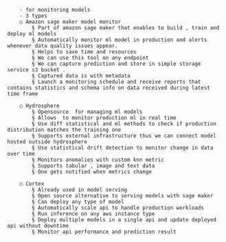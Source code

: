     	- for monitoring models
    	- 3 types
    	○ Amazon sage maker model monitor
    		§ Part of amazon sage maker that enables to build , train and deploy ml models
    		§ Automatically monitor ml model in production and alerts whenever data quality issues appear.
    		§ Helps to save time and resources
    		§ We can use this tool on any endpoint
    		§ We can capture prediction and store in simple storage service s3 bucket .
    		§ Captured data is with metadata
    		§ Launch a monitoring schedule and receive reports that contains statistics and schema info on data received during latest time frame

    	○ Hydrosphere
    		§ Opensource  for managing ml models
    		§ Allows  to monitor production ml in real time
    		§ Use diff statistical and ml methods to check if production distribution matches the training one
    		§ Supports external infrastructure thus we can connect model hosted outside hydrosphere
    		§ Use statistical drift detection to monitor change in data over time
    		§ Monitors anomalies with custom knn metric
    		§ Supports tabular , image and text data
    		§ One gets notified when metrics change

    	○ Cortex
    		§ Already used in model serving
    		§ Open source alternative to serving models with sage maker
    		§ Can deploy any type of model
    		§ Automatically scale api to handle production workloads
    		§ Run inference on any aws instance type
    		§ Deploy multiple models in a single api and update deployed api without downtime
    		§ Monitor api performance and prediction result
